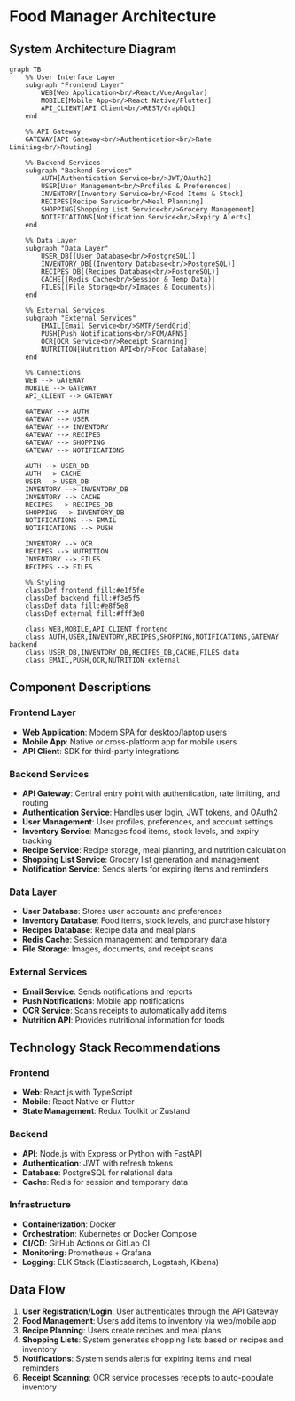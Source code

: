 # Food Manager Architecture

## System Architecture Diagram

```mermaid
graph TB
    %% User Interface Layer
    subgraph "Frontend Layer"
        WEB[Web Application<br/>React/Vue/Angular]
        MOBILE[Mobile App<br/>React Native/Flutter]
        API_CLIENT[API Client<br/>REST/GraphQL]
    end

    %% API Gateway
    GATEWAY[API Gateway<br/>Authentication<br/>Rate Limiting<br/>Routing]

    %% Backend Services
    subgraph "Backend Services"
        AUTH[Authentication Service<br/>JWT/OAuth2]
        USER[User Management<br/>Profiles & Preferences]
        INVENTORY[Inventory Service<br/>Food Items & Stock]
        RECIPES[Recipe Service<br/>Meal Planning]
        SHOPPING[Shopping List Service<br/>Grocery Management]
        NOTIFICATIONS[Notification Service<br/>Expiry Alerts]
    end

    %% Data Layer
    subgraph "Data Layer"
        USER_DB[(User Database<br/>PostgreSQL)]
        INVENTORY_DB[(Inventory Database<br/>PostgreSQL)]
        RECIPES_DB[(Recipes Database<br/>PostgreSQL)]
        CACHE[(Redis Cache<br/>Session & Temp Data)]
        FILES[(File Storage<br/>Images & Documents)]
    end

    %% External Services
    subgraph "External Services"
        EMAIL[Email Service<br/>SMTP/SendGrid]
        PUSH[Push Notifications<br/>FCM/APNS]
        OCR[OCR Service<br/>Receipt Scanning]
        NUTRITION[Nutrition API<br/>Food Database]
    end

    %% Connections
    WEB --> GATEWAY
    MOBILE --> GATEWAY
    API_CLIENT --> GATEWAY

    GATEWAY --> AUTH
    GATEWAY --> USER
    GATEWAY --> INVENTORY
    GATEWAY --> RECIPES
    GATEWAY --> SHOPPING
    GATEWAY --> NOTIFICATIONS

    AUTH --> USER_DB
    AUTH --> CACHE
    USER --> USER_DB
    INVENTORY --> INVENTORY_DB
    INVENTORY --> CACHE
    RECIPES --> RECIPES_DB
    SHOPPING --> INVENTORY_DB
    NOTIFICATIONS --> EMAIL
    NOTIFICATIONS --> PUSH

    INVENTORY --> OCR
    RECIPES --> NUTRITION
    INVENTORY --> FILES
    RECIPES --> FILES

    %% Styling
    classDef frontend fill:#e1f5fe
    classDef backend fill:#f3e5f5
    classDef data fill:#e8f5e8
    classDef external fill:#fff3e0

    class WEB,MOBILE,API_CLIENT frontend
    class AUTH,USER,INVENTORY,RECIPES,SHOPPING,NOTIFICATIONS,GATEWAY backend
    class USER_DB,INVENTORY_DB,RECIPES_DB,CACHE,FILES data
    class EMAIL,PUSH,OCR,NUTRITION external
```

## Component Descriptions

### Frontend Layer
- **Web Application**: Modern SPA for desktop/laptop users
- **Mobile App**: Native or cross-platform app for mobile users
- **API Client**: SDK for third-party integrations

### Backend Services
- **API Gateway**: Central entry point with authentication, rate limiting, and routing
- **Authentication Service**: Handles user login, JWT tokens, and OAuth2
- **User Management**: User profiles, preferences, and account settings
- **Inventory Service**: Manages food items, stock levels, and expiry tracking
- **Recipe Service**: Recipe storage, meal planning, and nutrition calculation
- **Shopping List Service**: Grocery list generation and management
- **Notification Service**: Sends alerts for expiring items and reminders

### Data Layer
- **User Database**: Stores user accounts and preferences
- **Inventory Database**: Food items, stock levels, and purchase history
- **Recipes Database**: Recipe data and meal plans
- **Redis Cache**: Session management and temporary data
- **File Storage**: Images, documents, and receipt scans

### External Services
- **Email Service**: Sends notifications and reports
- **Push Notifications**: Mobile app notifications
- **OCR Service**: Scans receipts to automatically add items
- **Nutrition API**: Provides nutritional information for foods

## Technology Stack Recommendations

### Frontend
- **Web**: React.js with TypeScript
- **Mobile**: React Native or Flutter
- **State Management**: Redux Toolkit or Zustand

### Backend
- **API**: Node.js with Express or Python with FastAPI
- **Authentication**: JWT with refresh tokens
- **Database**: PostgreSQL for relational data
- **Cache**: Redis for session and temporary data

### Infrastructure
- **Containerization**: Docker
- **Orchestration**: Kubernetes or Docker Compose
- **CI/CD**: GitHub Actions or GitLab CI
- **Monitoring**: Prometheus + Grafana
- **Logging**: ELK Stack (Elasticsearch, Logstash, Kibana)

## Data Flow

1. **User Registration/Login**: User authenticates through the API Gateway
2. **Food Management**: Users add items to inventory via web/mobile app
3. **Recipe Planning**: Users create recipes and meal plans
4. **Shopping Lists**: System generates shopping lists based on recipes and inventory
5. **Notifications**: System sends alerts for expiring items and meal reminders
6. **Receipt Scanning**: OCR service processes receipts to auto-populate inventory

